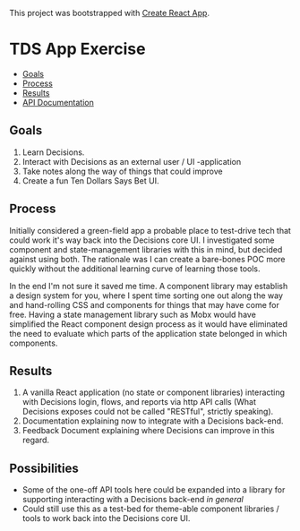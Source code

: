 This project was bootstrapped with [Create React App](https://github.com/facebookincubator/create-react-app).

# TDS App Exercise

- [Goals](#goals)
- [Process](#process)
- [Results](#results)
- [API Documentation](./DECISIONS_API_DOCUMENTATION.md)

## Goals

1. Learn Decisions.
1. Interact with Decisions as an external user / UI -application
1. Take notes along the way of things that could improve
1. Create a fun Ten Dollars Says Bet UI.

## Process

Initially considered a green-field app a probable place to test-drive tech that could work it's
way back into the Decisions core UI. I investigated some component and state-management
libraries with this in mind, but decided against using both. The rationale was I can create
a bare-bones POC more quickly without the additional learning curve of learning those tools.

In the end I'm not sure it saved me time. A component library may establish a design system for
you, where I spent time sorting one out along the way and hand-rolling CSS and components for
things that may have come for free. Having a state management library such as Mobx would have
simplified the React component design process as it would have eliminated the need to
evaluate which parts of the application state belonged in which components.

## Results

1. A vanilla React application (no state or component libraries) interacting with Decisions login, flows,
   and reports via http API calls (What Decisions exposes could not be called "RESTful", strictly speaking).
1. Documentation explaining now to integrate with a Decisions back-end.
1. Feedback Document explaining where Decisions can improve in this regard.

## Possibilities

- Some of the one-off API tools here could be expanded into a library for supporting interacting with
  a Decisions back-end _in general_
- Could still use this as a test-bed for theme-able component libraries / tools to work back into
  the Decisions core UI.
